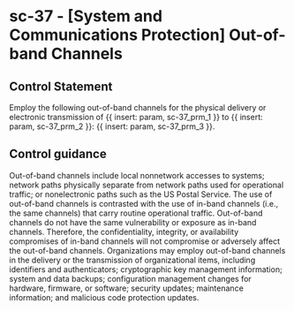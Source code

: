 # sc-37 - \[System and Communications Protection\] Out-of-band Channels

## Control Statement

Employ the following out-of-band channels for the physical delivery or electronic transmission of {{ insert: param, sc-37_prm_1 }} to {{ insert: param, sc-37_prm_2 }}: {{ insert: param, sc-37_prm_3 }}.

## Control guidance

Out-of-band channels include local nonnetwork accesses to systems; network paths physically separate from network paths used for operational traffic; or nonelectronic paths such as the US Postal Service. The use of out-of-band channels is contrasted with the use of in-band channels (i.e., the same channels) that carry routine operational traffic. Out-of-band channels do not have the same vulnerability or exposure as in-band channels. Therefore, the confidentiality, integrity, or availability compromises of in-band channels will not compromise or adversely affect the out-of-band channels. Organizations may employ out-of-band channels in the delivery or the transmission of organizational items, including identifiers and authenticators; cryptographic key management information; system and data backups; configuration management changes for hardware, firmware, or software; security updates; maintenance information; and malicious code protection updates.
